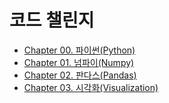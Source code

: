 # 코드 챌린지

- [Chapter 00. 파이썬(Python)](https://github.com/teddylee777/code-challenge/tree/main/00-Python)
- [Chapter 01. 넘파이(Numpy)](https://github.com/teddylee777/code-challenge/tree/main/01-Numpy)
- [Chapter 02. 판다스(Pandas)](https://github.com/teddylee777/code-challenge/tree/main/02-Pandas)
- [Chapter 03. 시각화(Visualization)](https://github.com/teddylee777/code-challenge/tree/main/03-Visualization)
